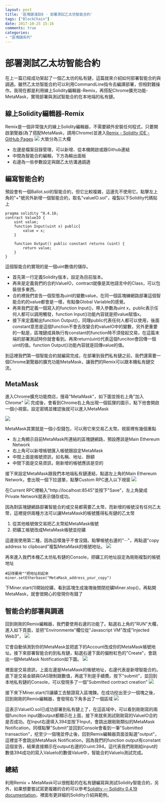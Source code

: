 ```yaml
---
layout: post
title: '區塊鏈淺談8 - 部署測試乙太坊智能合約'
tags: ["BlockChain"]
date: 2017-10-25 15:16
comments: true
categories: 
- "區塊鏈系列"
---
```

# 部署測試乙太坊智能合約
在上一篇已經成功架起了一個乙太坊的私有鏈，這篇就來介紹如何部署智能合約與調適。雖然乙太坊智能合約可以利用CommandLine指令去編譯部署，但相對難操作。我現在都是利用線上Solidity編輯器-Remix，再搭配Chrome擴充功能-MetaMask，實現部署與測試智能合約在本地端的私有鏈。

## 線上Solidity編輯器-Remix
Remix是一個非常強大的線上Solidity編輯器，不需要額外安裝任何程式，只要開啟瀏覽器(為了搭配MetaMask，請用Chrome)並進入[Remix - Solidity IDE - GitHub Pages](https://ethereum.github.io/browser-solidity/
)
![](/wp-content/uploads/2017/10/2017-10-25-01.JPG)
大致分為三大欄
 * 左邊是檔案目錄管理，可以新增、從本機開啟或跟Github連結
 * 中間為智能合約編輯，下方為輸出面板
 * 右邊為一些參數設定與跟乙太坊溝通調適
<!--more-->
## 編寫智能合約
預設會有一個Ballot.sol的智能合約，但它比較複雜，這邊先不使用它。點擊左上角的"+"號另外新增一個智能合約，取名"valueIO.sol"，複製以下Solidity代碼貼上
```
pragma solidity ^0.4.18;
contract ValueIO {
    uint value;
    function Input(uint x) public{
        value = x;
    }

    function Output() public constant returns (uint) {
        return value;
    }
}
```
這個智能合約實現的是一個uint數值的儲存。
 * 首先第一行定義Solidity版本，設定為目前版本。
 * 再來是定義我們的合約ValueIO，contract就像是其他語言中的Class，可以包裝很多東西。
 * 合約裡我們宣告一個型態為uint的變數value，在同一個區塊練網路部署這個智能合約的value都會是一樣，有點像Global Variable的感覺。
 * 再來我們定義一個寫入的function Input()，帶入參數為uint x，public表示任何人都可以調用觸發，function Input()功能內容就是把value賦值x。
 * 接下來定義輸出function Output()，同理public代表任何人都可以使用，後面constant意思是這個function不會去改變合約valueIO中的變數，另外更重要的一點是，區塊鏈成員執行有constant的function時不須發起交易，在這篇末端的部署測試時你就會看到。再來return(uint)代表這個funciton會回傳一個uint的值。function Output()功能內容就是回傳value的值。
 
 到這裡我們第一個智能合約就編寫完成，在部署到我們私有鏈之前，我們還需要一個Chrome瀏覽器的擴充功能MetaMask，讓我們的Remix可以跟本機私有鏈交流。

## MetaMask
進入Chrome擴充功能商店，搜尋"MetaMask"，如下圖並按右上角"加入Chrome"
![](/wp-content/uploads/2017/10/2017-10-25-02.JPG)
完成後，會看到Chrome右上角出現一個狐狸的圖示，點下他會開啟一個小視窗。設定密碼並確認後就可以進入MetaMask

![](/wp-content/uploads/2017/10/2017-10-25-03.JPG)

MetaMask其實就是一個小型錢包，可以用它來交易乙太幣。視窗裡有幾個重點
 * 左上角顯示目前MetaMask所連結的區塊鏈網路，預設應該是Main Ethereum Network
 * 右上角可以新增帳號匯入帳號跟設定MetaMask
 * 中間上面是帳號資訊，如名稱、地址、餘額
 * 中間下面是交易資訊，剛新增的帳號應該是空的

接下來設定MetaMask跟我們本地端私有鏈連結，點選左上角的Main Ethereum Network，會出現一個下拉選單，點擊Custom RPC進入以下視窗
![](/wp-content/uploads/2017/10/2017-10-25-04.JPG)

在Current RPC裡輸入"http://localhost:8545"並按下"Save"，左上角變成Private Network就表示儲存成功。

因為對區塊鏈網路部署智能合約或交易都需要乙太幣，而新增的帳號沒有任何乙太幣，這裡提供兩種方法可以讓MetaMask的帳號獲得私有鏈的乙太幣
 1. 從其他帳號做交易把乙太幣給MetaMask帳號
 2. 把礦工帳號改成MetaMask帳號並挖礦

這邊我使用第二種，因為這樣幾乎不會沒錢。點擊帳號右邊的"‧‧‧"，再點選"copy address to clipboard"複製MetaMask的帳號地址。
![](/wp-content/uploads/2017/10/2017-10-25-05.JPG)

再來進入我們本機乙太坊私有鏈的Console，把礦工的地址設定為剛剛複製的帳號地址
```
#記得要用""把地址刮起來
miner.setEtherbase("MetaMask_address_your_copy")
```
下Miner.start(1)開始挖礦，看到區塊生成幾塊後關閉挖礦Miner.stop()，再點開MetaMask，就會很開心的發現你有錢了

## 智能合約部署與調適
回到剛剛的Remix編輯器，我們要使用右邊的功能了。點選右上角的"RUN"大欄，進入如下頁面，並把"Environmente"欄位從"Javascript VM"改成"Injected Web3"，
![](/wp-content/uploads/2017/10/2017-10-25-06.JPG)

它會自動偵測到你的MetaMask並把底下的Account改成你的MetaMask帳號地址。接下來部署智能合約到私有鏈，點選右邊下面的偏粉紅色的"Create"，會跳出一個MetaMask Notification如下圖。
![](/wp-content/uploads/2017/10/2017-10-25-07.JPG)

裡面是交易資訊，上面左邊是MetaMask的帳號地址，右邊代表是新增智能合約。底下是交易金額與GAS限制跟數值，再底下則是手續費。按下"submit"，並回到本地私有鏈的Console，可以發現多了一個"Submitted contract creation"
![](/wp-content/uploads/2017/10/2017-10-25-08.JPG)

接下來下Miner.start(1)讓礦工去驗證寫入區塊鍊。在成功挖出至少一個塊之後，回到剛剛的Remix編輯器，會發現右下角多出了一個區域
![](/wp-content/uploads/2017/10/2017-10-25-09.JPG)

這表示ValueIO.sol已成功部署到私有鏈上了，在這區域中，可以看到剛剛寫的兩個funciton input跟output都顯示在上面，接下來就來測試剛剛寫的ValueIO合約是否成功。在Input右邊填入394並按下Input，會跳出跟剛剛類似的MetaMask Notification，同樣點擊"Submit"並回到Console會看到一筆"Submitted transaction"，挖至少一個塊並停止後，回到Remix編輯器頁面並點選"output"，這裡並不會跳出MetaMask Notification，因為我們的function output有constant這個宣告，結果直接顯示在output右邊的0:uint:394。這代表我們剛剛給input的數值394成功的寫入ValueIo的數值Value中，智能合約ValueIo測試完成。

## 總結
利用Remix + MetaMask可以很輕鬆的在私有鏈編寫與測試Solidity智能合約，另外，如果想要嘗試寫更複雜的合約可以參考[Solidity — Solidity 0.4.19 documentation](https://solidity.readthedocs.io/en/develop/)，裡面有更詳細的Solidity介紹與範例。